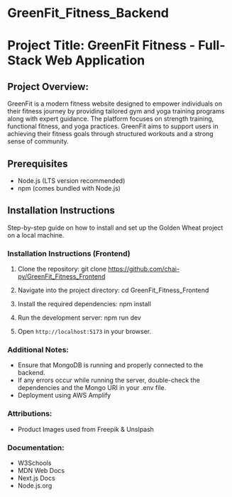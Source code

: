 # GreenFit_Fitness_Backend

# Project Title: GreenFit Fitness - Full-Stack Web Application

## Project Overview:

GreenFit is a modern fitness website designed to empower individuals on their fitness journey by providing tailored gym and yoga training programs along with expert guidance. The platform focuses on strength training, functional fitness, and yoga practices. GreenFit aims to support users in achieving their fitness goals through structured workouts and a strong sense of community.

## Prerequisites

- Node.js (LTS version recommended)
- npm (comes bundled with Node.js)

## Installation Instructions

Step-by-step guide on how to install and set up the Golden Wheat project on a local machine.

### Installation Instructions (Frontend)

1. Clone the repository: git clone https://github.com/chai-py/GreenFit_Fitness_Frontend

2. Navigate into the project directory: cd GreenFit_Fitness_Frontend

3. Install the required dependencies: npm install

4. Run the development server: npm run dev

5. Open `http://localhost:5173` in your browser.

### Additional Notes:

- Ensure that MongoDB is running and properly connected to the backend.
- If any errors occur while running the server, double-check the dependencies and the Mongo URI in your .env file.
- Deployment using AWS Amplify

### Attributions:

- Product Images used from Freepik & Unslpash

### Documentation:

- W3Schools
- MDN Web Docs
- Next.js Docs
- Node.js.org
